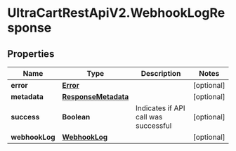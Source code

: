 # UltraCartRestApiV2.WebhookLogResponse

## Properties
Name | Type | Description | Notes
------------ | ------------- | ------------- | -------------
**error** | [**Error**](Error.md) |  | [optional] 
**metadata** | [**ResponseMetadata**](ResponseMetadata.md) |  | [optional] 
**success** | **Boolean** | Indicates if API call was successful | [optional] 
**webhookLog** | [**WebhookLog**](WebhookLog.md) |  | [optional] 


